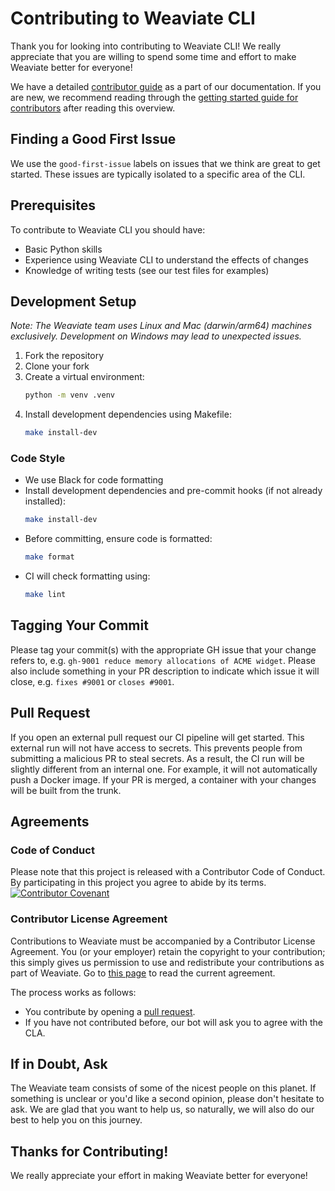 # Contributing to Weaviate CLI

Thank you for looking into contributing to Weaviate CLI! We really appreciate that you are willing to spend some time and effort to make Weaviate better for everyone!

We have a detailed [contributor guide](https://weaviate.io/developers/contributor-guide/current/) as a part of our documentation. If you are new, we recommend reading through the [getting started guide for contributors](https://weaviate.io/developers/contributor-guide/current/getting-started/index.html) after reading this overview.

## Finding a Good First Issue
We use the `good-first-issue` labels on issues that we think are great to get started. These issues are typically isolated to a specific area of the CLI.

## Prerequisites
To contribute to Weaviate CLI you should have:
- Basic Python skills
- Experience using Weaviate CLI to understand the effects of changes
- Knowledge of writing tests (see our test files for examples)

## Development Setup
*Note: The Weaviate team uses Linux and Mac (darwin/arm64) machines exclusively. Development on Windows may lead to unexpected issues.*

1. Fork the repository
2. Clone your fork
3. Create a virtual environment:
    ```bash
    python -m venv .venv
    ```
4. Install development dependencies using Makefile:
    ```bash
    make install-dev
    ```

### Code Style
- We use Black for code formatting
- Install development dependencies and pre-commit hooks (if not already installed):
  ```bash
  make install-dev
  ```
- Before committing, ensure code is formatted:
  ```bash
  make format
  ```
- CI will check formatting using:
  ```bash
  make lint
  ```

## Tagging Your Commit
Please tag your commit(s) with the appropriate GH issue that your change refers to, e.g. `gh-9001 reduce memory allocations of ACME widget`. Please also include something in your PR description to indicate which issue it will close, e.g. `fixes #9001` or `closes #9001`.

## Pull Request
If you open an external pull request our CI pipeline will get started. This external run will not have access to secrets. This prevents people from submitting a malicious PR to steal secrets. As a result, the CI run will be slightly different from an internal one. For example, it will not automatically push a Docker image. If your PR is merged, a container with your changes will be built from the trunk.

## Agreements

### Code of Conduct
Please note that this project is released with a Contributor Code of Conduct. By participating in this project you agree to abide by its terms.
[![Contributor Covenant](https://img.shields.io/badge/Contributor%20Covenant-v2.0%20adopted-ff69b4.svg)](CODE_OF_CONDUCT.md)

### Contributor License Agreement
Contributions to Weaviate must be accompanied by a Contributor License Agreement. You (or your employer) retain the copyright to your contribution; this simply gives us permission to use and redistribute your contributions as part of Weaviate. Go to [this page](https://www.semi.technology/playbooks/misc/contributor-license-agreement.html) to read the current agreement.

The process works as follows:
- You contribute by opening a [pull request](#pull-request).
- If you have not contributed before, our bot will ask you to agree with the CLA.

## If in Doubt, Ask
The Weaviate team consists of some of the nicest people on this planet. If something is unclear or you'd like a second opinion, please don't hesitate to ask. We are glad that you want to help us, so naturally, we will also do our best to help you on this journey.

## Thanks for Contributing!
We really appreciate your effort in making Weaviate better for everyone!
